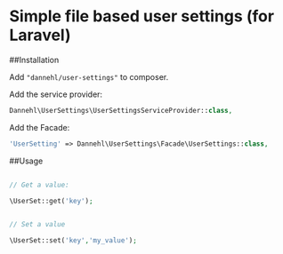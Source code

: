 # Simple file based user settings (for Laravel)


##Installation

Add `"dannehl/user-settings"` to composer.

Add the service provider:

```php
Dannehl\UserSettings\UserSettingsServiceProvider::class,
```

Add the Facade:

```php
'UserSetting' => Dannehl\UserSettings\Facade\UserSettings::class,
```

##Usage


```php

// Get a value:

\UserSet::get('key');


// Set a value

\UserSet::set('key','my_value');

```